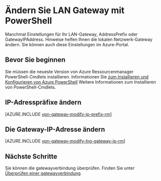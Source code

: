 <properties
   pageTitle="LAN Gateway IP-Adresspräfixe und Gateway-IP-ändern | Microsoft Azure"
   description="Dieser Artikel führt Sie durch Ändern der IP-Adresspräfixe für Ihr lokales Netzwerkgateway"
   services="vpn-gateway"
   documentationCenter="na"
   authors="cherylmc"
   manager="carmonm"
   editor=""
   tags="azure-resource-manager"/>

<tags
   ms.service="vpn-gateway"
   ms.devlang="na"
   ms.topic="article"
   ms.tgt_pltfrm="na"
   ms.workload="infrastructure-services"
   ms.date="08/08/2016"
   ms.author="cherylmc"/>

# <a name="modify-local-network-gateway-settings-using-powershell"></a>Ändern Sie LAN Gateway mit PowerShell

Manchmal Einstellungen für Ihr LAN-Gateway, AddressPrefix oder GatewayIPAddress. Hinweise helfen Ihnen die lokalen Netzwerk-Gateway ändern. Sie können auch diese Einstellungen im Azure-Portal.

## <a name="before-you-begin"></a>Bevor Sie beginnen
    
Sie müssen die neueste Version von Azure Ressourcenmanager PowerShell-Cmdlets installieren. Informationen Sie [zum Installieren und Konfigurieren von Azure PowerShell](../powershell-install-configure.md) Weitere Informationen zum Installieren von PowerShell-Cmdlets.

## <a name="to-modify-ip-address-prefixes"></a>IP-Adresspräfixe ändern

[AZURE.INCLUDE [vpn-gateway-modify-ip-prefix-rm](../../includes/vpn-gateway-modify-ip-prefix-rm-include.md)]

## <a name="to-modify-the-gateway-ip-address"></a>Die Gateway-IP-Adresse ändern

[AZURE.INCLUDE [vpn-gateway-modify-lng-gateway-ip-rm](../../includes/vpn-gateway-modify-lng-gateway-ip-rm-include.md)]

## <a name="next-steps"></a>Nächste Schritte

Sie können die gatewayverbindung überprüfen. Finden Sie unter [Überprüfen einer gatewayverbindung](vpn-gateway-verify-connection-resource-manager.md).

